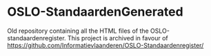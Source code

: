 # OSLO-StandaardenGenerated

Old repository containing all the HTML files of the OSLO-standaardenregister. This project is archived in favour of https://github.com/Informatievlaanderen/OSLO-Standaardenregister/
